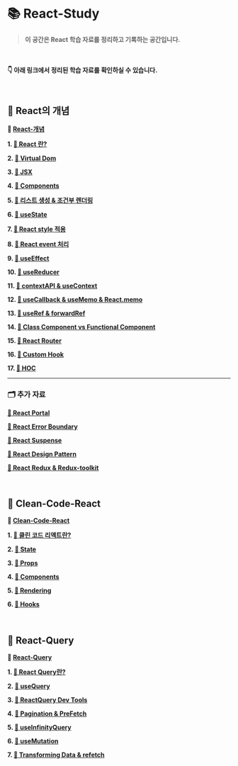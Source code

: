 # 📚 React-Study

> #### 이 공간은 React 학습 자료를 정리하고 기록하는 공간입니다.

<br>

**👇 아래 링크에서 정리된 학습 자료를 확인하실 수 있습니다.**

<br>

## 📝 React의 개념

**🔗 [React-개념](https://spotted-operation-dcc.notion.site/d4c2daa63e624731adf9d7ec754f6f43?pvs=4)**

**1. [📘 React 란?](https://spotted-operation-dcc.notion.site/1-React-630dfc6031fb45b1a57e5aed05f778ed?pvs=4)**

**2. [📘 Virtual Dom](https://spotted-operation-dcc.notion.site/2-Virtual-Dom-57816381c3dd472b868eccef570634b2)**

**3. [📘 JSX](https://spotted-operation-dcc.notion.site/3-JSX-e8fe717f4baf457eaa4e2f9ce38dda65?pvs=4)**

**4. [📘 Components](https://spotted-operation-dcc.notion.site/4-6df51df87c56467d83f2e7cbebd9e94e?pvs=4)**

**5. [📘 리스트 생성 & 조건부 렌더링](https://spotted-operation-dcc.notion.site/5-9226b546bd9a418eb74e970fe59b5be5?pvs=4)**

**6. [📘 useState](https://spotted-operation-dcc.notion.site/6-useState-6acfddd6e34f47ec92936c0e87c52ae7?pvs=4)**

**7. [📘 React style 적용](https://spotted-operation-dcc.notion.site/7-React-8a2c01df158a4dbd9d3ee29bf6425a53?pvs=4)**

**8. [📘 React event 처리](https://spotted-operation-dcc.notion.site/8-React-d4c57818797a4eebb6b7264a86d8a019?pvs=4)**

**9. [📘 useEffect](https://spotted-operation-dcc.notion.site/9-useEffect-3893d0fd9c8148e88ad2bf53decf9a34?pvs=4)**

**10. [📘 useReducer](https://spotted-operation-dcc.notion.site/10-useReducer-21bcbd8e81514ff683368803de54fc6a?pvs=4)**

**11. [📘 contextAPI & useContext](https://spotted-operation-dcc.notion.site/11-contextAPI-useContext-4f85c001a7154d74b04765d4f2b93cff?pvs=4)**

**12. [📘 useCallback & useMemo & React.memo](https://spotted-operation-dcc.notion.site/12-useCallback-useMemo-React-memo-5184c6dbdbc7452fa39c48c31ee47808?pvs=4)**

**13. [📘 useRef & forwardRef](https://spotted-operation-dcc.notion.site/13-useRef-forwardRef-cdf21a1afc664251a9d53d52b473f880?pvs=4)**

**14. [📘 Class Component vs Functional Component](https://spotted-operation-dcc.notion.site/14-Class-Component-vs-Functional-Component-b58a9903e30148dc801af1b68ad0269f?pvs=4)**

**15. [📘 React Router](https://spotted-operation-dcc.notion.site/15-React-Router-ad69d5ae951d4b10830ebc46c60455f5?pvs=4)**

**16. [📘 Custom Hook](https://spotted-operation-dcc.notion.site/16-Custom-Hook-a9a679c6ead344a0a4835e02565cf0d0?pvs=4)**

**17. [📘 HOC](https://spotted-operation-dcc.notion.site/17-HOC-High-Order-Component-56a95c5fc88e4679949cb89d51ef51ef?pvs=4)**

---

### 🗂 추가 자료

**[📘 React Portal](https://spotted-operation-dcc.notion.site/React-Portal-290d62f54a974da3b0879e83811bf879?pvs=4)**

**[📘 React Error Boundary](https://spotted-operation-dcc.notion.site/React-Error-Boundary-4036401817e5412489ac42459741578c?pvs=4)**

**[📘 React Suspense](https://spotted-operation-dcc.notion.site/React-Suspense-1bafedc4bd8d434f957fafddca48ff36?pvs=4)**

**[📘 React Design Pattern](https://spotted-operation-dcc.notion.site/React-Design-Pattern-1c8c91eb4a6843c4ab0f26e657c330f6?pvs=4)**

**[📘 React Redux & Redux-toolkit](https://spotted-operation-dcc.notion.site/React-Redux-Redux-toolkit-40ec0d72469f4d6487e369ea06b82df3?pvs=4)**

<br/>

##  🧹 Clean-Code-React

**🔗 [Clean-Code-React](https://spotted-operation-dcc.notion.site/2f2ce40a4ecc4971b8fc697eb2d091c7?pvs=4)**

**1. [📘 클린 코드 리액트란?](https://spotted-operation-dcc.notion.site/1-c1dae15cc77446bcb23531eec06ad39b?pvs=4)**

**2. [📘 State](https://spotted-operation-dcc.notion.site/2-State-23cb47ac7973418a9a398e2bad1fc70e?pvs=4)**

**3. [📘 Props](https://spotted-operation-dcc.notion.site/3-Props-4823288cea9843628a9e3acbde6fc245?pvs=4)**

**4. [📘 Components](https://spotted-operation-dcc.notion.site/4-Components-a689da4c62604b32b247f5ac0ef02356?pvs=4)**

**5. [📘 Rendering](https://spotted-operation-dcc.notion.site/5-Rendering-85ed8ece75464e94b7d975d1ff5ace56?pvs=4)**

**6. [📘 Hooks](https://spotted-operation-dcc.notion.site/6-Hooks-fcbbbae4afde4cc791c300a57619f4d9?pvs=4)**

<br/>

## 🎈 React-Query

**🔗 [React-Query](https://spotted-operation-dcc.notion.site/React-Query-e68df6806eae44058593ddcb2d03a490?pvs=4)**

**1. [📕 React Query란?](https://spotted-operation-dcc.notion.site/1-React-Query-72cd65e902f2495c8ce92a155da67fc1?pvs=4)**

**2. [📕 useQuery](https://spotted-operation-dcc.notion.site/2-useQuery-1a67ca4c286246f8869dfa3c4319b5c2?pvs=4)**

**3. [📕 ReactQuery Dev Tools](https://spotted-operation-dcc.notion.site/3-React-Query-Dev-Tools-03c3a5ddea694f9096c15b0f3b4d61c6?pvs=4)**

**4. [📕 Pagination & PreFetch](https://spotted-operation-dcc.notion.site/4-Pagination-preFetch-8f9207fc84534d4f8f3474ba4c72164f?pvs=4)**

**5. [📕 useInfinityQuery](https://spotted-operation-dcc.notion.site/5-useInfiniteQuery-b96fc3955c6b44ddb4e769fcbaa2cf4a?pvs=4)**

**6. [📕 useMutation](https://spotted-operation-dcc.notion.site/6-useMutation-d0bc559320ee4e6791c362859080c4cc?pvs=4)**

**7. [📕 Transforming Data & refetch](https://spotted-operation-dcc.notion.site/7-Tramsforming-Data-Refetch-2b14a90474464cc68552467bb3786c02?pvs=4)**
